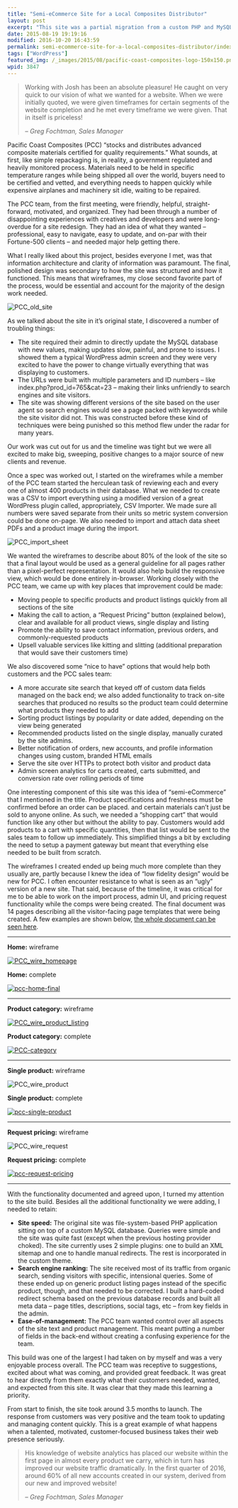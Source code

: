 ```yaml
---
title: "Semi-eCommerce Site for a Local Composites Distributor"
layout: post
excerpt: "This site was a partial migration from a custom PHP and MySQL application that was in dire need of an update. Collaborating with a talented designer, I built a site housing almost 400 products and dominates search ranking for high-value, niche terms. "
date: 2015-08-19 19:19:16
modified: 2016-10-20 16:43:59
permalink: semi-ecommerce-site-for-a-local-composites-distributor/index.html
tags: ["WordPress"]
featured_img: /_images/2015/08/pacific-coast-composites-logo-150x150.png
wpid: 3847
---
```



> Working with Josh has been an absolute pleasure! He caught on very quick to our vision of what we wanted for a website. When we were initially quoted, we were given timeframes for certain segments of the website completion and he met every timeframe we were given. That in itself is priceless!
>
> *– Greg Fochtman, Sales Manager*

Pacific Coast Composites (PCC) “stocks and distributes advanced composite materials certified for quality requirements.” What sounds, at first, like simple repackaging is, in reality, a government regulated and heavily monitored process. Materials need to be held in specific temperature ranges while being shipped all over the world, buyers need to be certified and vetted, and everything needs to happen quickly while expensive airplanes and machinery sit idle, waiting to be repaired.

The PCC team, from the first meeting, were friendly, helpful, straight-forward, motivated, and organized. They had been through a number of disappointing experiences with creatives and developers and were long-overdue for a site redesign. They had an idea of what they wanted – professional, easy to navigate, easy to update, and on-par with their Fortune-500 clients – and needed major help getting there.

What I really liked about this project, besides everyone I met, was that information architecture and clarity of information was paramount. The final, polished design was secondary to how the site was structured and how it functioned. This means that wireframes, my close second favorite part of the process, would be essential and account for the majority of the design work needed.

![PCC_old_site](/_images/2016/03/PCC_old_site.png)

As we talked about the site in it’s original state, I discovered a number of troubling things:

- The site required their admin to directly update the MySQL database with new values, making updates slow, painful, and prone to issues. I showed them a typical WordPress admin screen and they were very excited to have the power to change virtually everything that was displaying to customers.
- The URLs were built with multiple parameters and ID numbers – like index.php?prod\_id=765&amp;cat=23 – making their links unfriendly to search engines and site visitors.
- The site was showing different versions of the site based on the user agent so search engines would see a page packed with keywords while the site visitor did not. This was constructed before these kind of techniques were being punished so this method flew under the radar for many years.

Our work was cut out for us and the timeline was tight but we were all excited to make big, sweeping, positive changes to a major source of new clients and revenue.

Once a spec was worked out, I started on the wireframes while a member of the PCC team started the herculean task of reviewing each and every one of almost 400 products in their database. What we needed to create was a CSV to import everything using a modified version of a great WordPress plugin called, appropriately, CSV Importer. We made sure all numbers were saved separate from their units so metric system conversion could be done on-page. We also needed to import and attach data sheet PDFs and a product image during the import.

![PCC_import_sheet](/_images/2016/03/PCC_import_sheet-1024x665.png)

We wanted the wireframes to describe about 80% of the look of the site so that a final layout would be used as a general guideline for all pages rather than a pixel-perfect representation. It would also help build the responsive view, which would be done entirely in-browser. Working closely with the PCC team, we came up with key places that improvement could be made:

- Moving people to specific products and product listings quickly from all sections of the site
- Making the call to action, a “Request Pricing” button (explained below), clear and available for all product views, single display and listing
- Promote the ability to save contact information, previous orders, and commonly-requested products
- Upsell valuable services like kitting and slitting (additional preparation that would save their customers time)

We also discovered some “nice to have” options that would help both customers and the PCC sales team:

- A more accurate site search that keyed off of custom data fields managed on the back end; we also added functionality to track on-site searches that produced no results so the product team could determine what products they needed to add
- Sorting product listings by popularity or date added, depending on the view being generated
- Recommended products listed on the single display, manually curated by the site admins.
- Better notification of orders, new accounts, and profile information changes using custom, branded HTML emails
- Serve the site over HTTPs to protect both visitor and product data
- Admin screen analytics for carts created, carts submitted, and conversion rate over rolling periods of time

One interesting component of this site was this idea of “semi-eCommerce” that I mentioned in the title. Product specifications and freshness must be confirmed before an order can be placed. and certain materials can’t just be sold to anyone online. As such, we needed a “shopping cart” that would function like any other but without the ability to pay. Customers would add products to a cart with specific quantities, then that list would be sent to the sales team to follow up immediately. This simplified things a bit by excluding the need to setup a payment gateway but meant that everything else needed to be built from scratch.

The wireframes I created ended up being much more complete than they usually are, partly because I knew the idea of “low fidelity design” would be new for PCC. I often encounter resistance to what is seen as an “ugly” version of a new site. That said, because of the timeline, it was critical for me to be able to work on the import process, admin UI, and pricing request functionality while the comps were being created. The final document was 14 pages describing all the visitor-facing page templates that were being created. A few examples are shown below, [the whole document can be seen here](https://www.dropbox.com/s/oyt1jnbnljcpb3p/PCC-AllWires-FINAL-05272015.pdf?dl=0).

- - - - - -

**Home:** wireframe

[![PCC_wire_homepage](/_images/2016/03/PCC_wire_homepage-230x300.png)](/_images/2016/03/PCC_wire_homepage.png)

**Home:** complete

[![pcc-home-final](/_images/2015/08/pcc-home-final-326x1024.png)](/_images/2015/08/pcc-home-final.png)

- - - - - -

**Product category:** wireframe

[![PCC_wire_product_listing](/_images/2016/03/PCC_wire_product_listing-267x300.png)](/_images/2016/03/PCC_wire_product_listing.png)

**Product category:** complete

[![PCC-category](/_images/2015/08/PCC-category-547x1024.png)](/_images/2015/08/PCC-category.png)

- - - - - -

**Single product:** wireframe

![PCC_wire_product](/_images/2016/03/PCC_wire_product.png)

**Single product:** complete

[![pcc-single-product](/_images/2015/08/pcc-single-product-1024x984.png)](/_images/2015/08/pcc-single-product.png)

- - - - - -

**Request pricing:** wireframe

![PCC_wire_request](/_images/2016/03/PCC_wire_request.png)

**Request pricing:** complete

[![pcc-request-pricing](/_images/2015/08/pcc-request-pricing-709x1024.png)](/_images/2015/08/pcc-request-pricing.png)

- - - - - -

With the functionality documented and agreed upon, I turned my attention to the site build. Besides all the additional functionality we were adding, I needed to retain:

- **Site speed:** The original site was file-system-based PHP application sitting on top of a custom MySQL database. Queries were simple and the site was quite fast (except when the previous hosting provider choked). The site currently uses 2 simple plugins: one to build an XML sitemap and one to handle manual redirects. The rest is incorporated in the custom theme.
- **Search engine ranking:** The site received most of its traffic from organic search, sending visitors with specific, intensional queries. Some of these ended up on generic product listing pages instead of the specific product, though, and that needed to be corrected. I built a hard-coded redirect schema based on the previous database records and built all meta data – page titles, descriptions, social tags, etc – from key fields in the admin.
- **Ease-of-management:** The PCC team wanted control over all aspects of the site text and product management. This meant putting a number of fields in the back-end without creating a confusing experience for the team.

This build was one of the largest I had taken on by myself and was a very enjoyable process overall. The PCC team was receptive to suggestions, excited about what was coming, and provided great feedback. It was great to hear directly from them exactly what their customers needed, wanted, and expected from this site. It was clear that they made this learning a priority.

From start to finish, the site took around 3.5 months to launch. The response from customers was very positive and the team took to updating and managing content quickly. This is a great example of what happens when a talented, motivated, customer-focused business takes their web presence seriously.

> His knowledge of website analytics has placed our website within the first page in almost every product we carry, which in turn has improved our website traffic dramatically. In the first quarter of 2016, around 60% of all new accounts created in our system, derived from our new and improved website!
>
> *– Greg Fochtman, Sales Manager*

